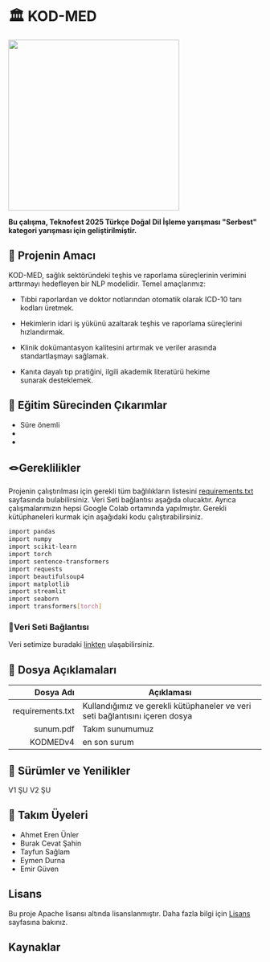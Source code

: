 
# 🏛️ KOD-MED

<img src="" width="340">

**Bu çalışma, Teknofest 2025 Türkçe Doğal Dil İşleme yarışması "Serbest" kategori yarışması için geliştirilmiştir.**


## 🎯 Projenin Amacı
KOD-MED, sağlık sektöründeki teşhis ve raporlama süreçlerinin verimini arttırmayı hedefleyen bir NLP modelidir. Temel amaçlarımız:

 * Tıbbi raporlardan ve doktor notlarından otomatik olarak ICD-10 tanı kodları üretmek.

 * Hekimlerin idari iş yükünü azaltarak teşhis ve raporlama süreçlerini hızlandırmak.

 * Klinik dokümantasyon kalitesini artırmak ve veriler arasında standartlaşmayı sağlamak.

 * Kanıta dayalı tıp pratiğini, ilgili akademik literatürü hekime sunarak desteklemek.


## 🧠 Eğitim Sürecinden Çıkarımlar
- Süre önemli
-
-


## 🪢Gereklilikler

Projenin çalıştırılması için gerekli tüm bağlılıkların listesini [requirements.txt](https://github.com/unique-medical-artificial-intelligence/UMAI-TAKIMI-KOD-MED-PROJESI---TEKNOFEST-2025-DOGAL-DIL-ISLEME-YARISMASI-SERBEST-KATOGERI/blob/main/requirements.txt) sayfasında bulabilirsiniz. Veri Seti bağlantısı aşağıda olucaktır.
Ayrıca çalışmalarımızın hepsi Google Colab ortamında yapılmıştır. 
Gerekli kütüphaneleri kurmak için aşağıdaki kodu çalıştırabilirsiniz.

```bash
import pandas
import numpy
import scikit-learn
import torch
import sentence-transformers
import requests
import beautifulsoup4
import matplotlib
import streamlit
import seaborn
import transformers[torch]
```


### 💭Veri Seti Bağlantısı
Veri setimize buradaki [linkten](https://www.youtube.com/shorts/_0vlSars08g) ulaşabilirsiniz.


## 📁 Dosya Açıklamaları

| Dosya Adı      | Açıklaması         |
|----------:     |------------        |
|requirements.txt        | Kullandığımız ve gerekli kütüphaneler ve veri seti bağlantısını içeren dosya          |
| sunum.pdf                 |Takım sunumumuz      |
|KODMEDv4                    |en son surum        |



## 🚀 Sürümler ve Yenilikler
V1 ŞU
V2 ŞU


## 👥 Takım Üyeleri

- Ahmet Eren Ünler
- Burak Cevat Şahin
- Tayfun Sağlam
- Eymen Durna
- Emir Güven


## Lisans

Bu proje Apache lisansı altında lisanslanmıştır. Daha fazla bilgi için [Lisans](https://github.com/unique-medical-artificial-intelligence/UMAI-TAKIMI-KOD-MED-PROJESI---TEKNOFEST-2025-DOGAL-DIL-ISLEME-YARISMASI-SERBEST-KATOGERI/blob/main/LICENSE) sayfasına bakınız.

## Kaynaklar


